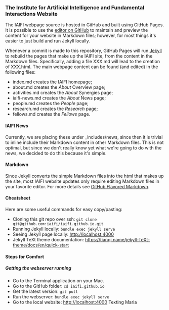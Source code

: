 ###  The Institute for Artificial Intelligence and Fundamental Interactions Website

The IAIFI webpage source is hosted in GitHub and built using GitHub Pages. It is possible to use the [editor on GitHub](https://github.com/iaifi/iaifi.github.io/edit/master/README.md) to maintain and preview the content for your website in Markdown files; however, for most things it's easier to just build and run Jekyll locally.

Whenever a commit is made to this repository, GitHub Pages will run [Jekyll](https://jekyllrb.com/) to rebuild the pages that make up the IAIFI site, from the content in the Markdown files. Specifically, adding a file XXX.md will lead to the creation of XXX.html. The main webpage content can be found (and edited) in the following files:

- index.md creates the IAIFI homepage;
- about.md creates the *About* Overview page;
- activities.md creates the *About* Synergies page;
- iaifi-news.md creates the *About* News page;
- people.md creates the *People* page;
- research.md creates the *Research* page;
- fellows.md creates the *Fellows* page.

#### IAIFI News

Currently, we are placing these under \_includes/news, since then it is trivial to inline include their Markdown content in other Markdown files. This is not optimal, but since we don't really know yet what we're going to do with the news, we decided to do this because it's simple. 

#### Markdown

Since Jekyll converts the simple Markdown files into the html that makes up the site, most IAIFI website updates only require editing Markdown files in your favorite editor. For more details see [GitHub Flavored Markdown](https://guides.github.com/features/mastering-markdown/).

#### Cheatsheet

Here are some useful commands for easy copy/pasting:

* Cloning this git repo over ssh:  `git clone git@github.com:iaifi/iaifi.github.io.git`
* Running Jekyll locally:  `bundle exec jekyll serve`
* Seeing Jekyll page locally:  <http://localhost:4000>
* Jekyll TeXt theme documentation:  <https://tianqi.name/jekyll-TeXt-theme/docs/en/quick-start>

#### Steps for Comfort

##### Getting the webserver running

* Go to the Terminal application on your Mac.
* Go to the GitHub folder:  `cd iaifi.github.io`
* Get the latest version: `git pull`
* Run the webserver: `bundle exec jekyll serve`
* Go to the local website: <http://localhost:4000>
Texting Maria

